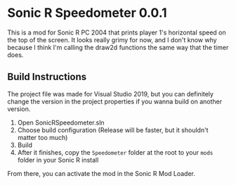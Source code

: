 # Sonic R Speedometer 0.0.1

This is a mod for Sonic R PC 2004 that prints player 1's horizontal speed on
the top of the screen. It looks really grimy for now, and I don't know why
because I think I'm calling the draw2d functions the same way that the timer
does.

## Build Instructions

The project file was made for Visual Studio 2019, but you can definitely change
the version in the project properties if you wanna build on another version.

1. Open SonicRSpeedometer.sln
2. Choose build configuration (Release will be faster, but it shouldn't matter too much)
3. Build
4. After it finishes, copy the `Speedometer` folder at the root to your `mods`
folder in your Sonic R install

From there, you can activate the mod in the Sonic R Mod Loader.